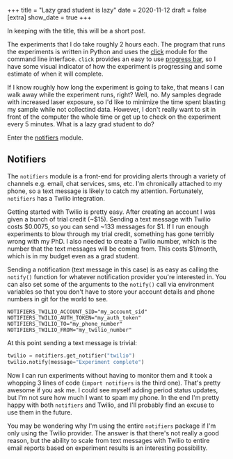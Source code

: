 +++
title = "Lazy grad student is lazy"
date = 2020-11-12
draft = false
[extra]
show_date = true
+++

In keeping with the title, this will be a short post.

The experiments that I do take roughly 2 hours each. The program that runs the experiments is written in Python and uses the [click][click] module for the command line interface. `click` provides an easy to use [progress bar][progressbar], so I have some visual indicator of how the experiment is progressing and some estimate of when it will complete.

If I know roughly how long the experiment is going to take, that means I can walk away while the experiment runs, right? Well, no. My samples degrade with increased laser exposure, so I'd like to minimize the time spent blasting my sample while not collectind data. However, I don't really want to sit in front of the computer the whole time or get up to check on the experiment every 5 minutes. What is a lazy grad student to do?

Enter the [notifiers][notifiers] module.

## Notifiers
The `notifiers` module is a front-end for providing alerts through a variety of channels e.g. email, chat services, sms, etc. I'm chronically attached to my phone, so a text message is likely to catch my attention. Fortunately, `notifiers` has a Twilio integration.

Getting started with Twilio is pretty easy. After creating an account I was given a bunch of trial credit (~$15). Sending a text message with Twilio costs $0.0075, so you can send ~133 messages for $1. If I run enough experiments to blow through my trial credit, something has gone terribly wrong with my PhD. I also needed to create a Twilio number, which is the number that the text messages will be coming from. This costs $1/month, which is in my budget even as a grad student.

Sending a notification (text message in this case) is as easy as calling the `notify()` function for whatever notification provider you're interested in. You can also set some of the arguments to the `notify()` call via environment variables so that you don't have to store your account details and phone numbers in git for the world to see.
```
NOTIFIERS_TWILIO_ACCOUNT_SID="my_account_sid"
NOTIFIERS_TWILIO_AUTH_TOKEN="my_auth_token"
NOTIFIERS_TWILIO_TO="my_phone_number"
NOTIFIERS_TWILIO_FROM="my_twilio_number"
```

At this point sending a text message is trivial:
```python
twilio = notifiers.get_notifier("twilio")
twilio.notify(message="Experiment complete")
```

Now I can run experiments without having to monitor them and it took a whopping 3 lines of code (`import notifiers` is the third one). That's pretty awesome if you ask me. I could see myself adding period status updates, but I'm not sure how much I want to spam my phone. In the end I'm pretty happy with both `notifiers` and Twilio, and I'll probably find an excuse to use them in the future.

You may be wondering why I'm using the entire `notifiers` package if I'm only using the Twilio provider. The answer is that there's not really a good reason, but the ability to scale from text messages with Twilio to entire email reports based on experiment results is an interesting possibility.

[click]: https://click.palletsprojects.com/en/7.x/
[progressbar]: https://click.palletsprojects.com/en/7.x/utils/#showing-progress-bars
[notifiers]: https://github.com/liiight/notifiers
